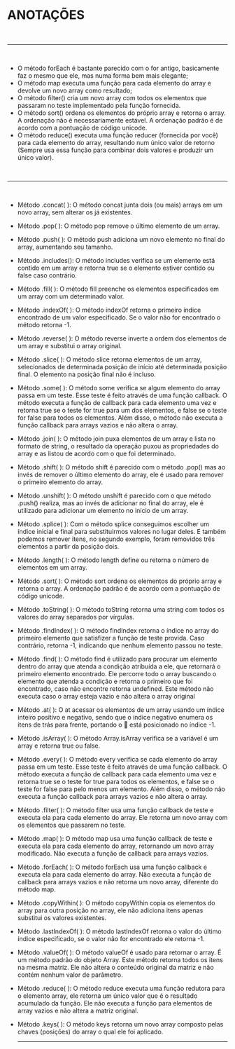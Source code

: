 # ANOTAÇÕES
<br><hr><br>
- O método forEach é bastante parecido com o for antigo, basicamente faz o mesmo que ele, mas numa forma bem mais elegante;
- O método map executa uma função para cada elemento do array e devolve um novo array como resultado;
- O método filter() cria um novo array com todos os elementos que passaram no teste implementado pela função fornecida.
- O método sort() ordena os elementos do próprio array e retorna o array. A ordenação não é necessariamente estável. A ordenação padrão é de acordo com a pontuação de código unicode.
- O método reduce() executa uma função reducer (fornecida por você) para cada elemento do array, resultando num único valor de retorno (Sempre usa essa função para combinar dois valores e produzir um único valor).

<br><hr><br>

* Método .concat( ): O método concat junta dois (ou mais) arrays em um novo array, sem alterar os já existentes.
* Método .pop( ): O método pop remove o último elemento de um array.
* Método .push( ): O método push adiciona um novo elemento no final do array, aumentando seu tamanho.
* Método .includes(): O método includes verifica se um elemento está contido em um array e retorna true se o elemento estiver contido ou false caso contrário.
* Método .fill( ): O método fill preenche os elementos especificados em um array com um determinado valor.
* Método .indexOf( ): O método indexOf retorna o primeiro índice encontrado de um valor especificado. Se o valor não for encontrado o método retorna -1.
* Método .reverse( ): O método reverse inverte a ordem dos elementos de um array e substitui o array original.
* Método .slice( ): O método slice retorna elementos de um array, selecionados de determinada posição de início até determinada posição final. O elemento na posição final não é incluso.
* Método .some( ): O método some verifica se algum elemento do array passa em um teste. Esse teste é feito através de uma função callback. O método executa a função de callback para cada elemento uma vez e retorna true se o teste for true para um dos elementos, e false se o teste for false para todos os elementos. Além disso, o método não executa a função callback para arrays vazios e não altera o array.
* Método .join( ): O método join puxa elementos de um array e lista no formato de string, o resultado da operação puxou as propriedades do array e as listou de acordo com o que foi determinado.
* Método .shift( ): O método shift é parecido com o método .pop() mas ao invés de remover o último elemento do array, ele é usado para remover o primeiro elemento do array.
* Método .unshift( ): O método unshift é parecido com o que método .push() realiza, mas ao invés de adicionar no final do array, ele é utilizado para adicionar um elemento no início de um array.
* Método .splice( ): Com o método splice conseguimos escolher um índice inicial e final para substituirmos valores no lugar deles. E também podemos remover itens, no segundo exemplo, foram removidos três elementos a partir da posição dois.
* Método .length( ): O método length define ou retorna o número de elementos em um array.
* Método .sort( ): O método sort ordena os elementos do próprio array e retorna o array. A ordenação padrão é de acordo com a pontuação de código unicode.
* Método .toString( ): O método toString retorna uma string com todos os valores do array separados por vírgulas.
* Método .findIndex( ): O método findIndex retorna o índice no array do primeiro elemento que satisfizer a função de teste provida. Caso contrário, retorna -1, indicando que nenhum elemento passou no teste.

* Método .find( ): O método find é utilizado para procurar um elemento dentro do array que atenda a condição atribuída a ele, que retornará o primeiro elemento encontrado. Ele percorre todo o array buscando o elemento que atenda a condição e retorna o primeiro que foi encontrado, caso não encontre retorna undefined. Este método não executa caso o array esteja vazio e não altera o array original

* Método .at( ): O at acessar os elementos de um array usando um índice inteiro positivo e negativo, sendo que o índice negativo enumera os itens de trás para frente, portando o 🏐 está posicionado no índice -1.

* Método .isArray( ): O método Array.isArray verifica se a variável é um array e retorna true ou false.

* Método .every( ): O método every verifica se cada elemento do array passa em um teste. Esse teste é feito através de uma função callback. O método executa a função de callback para cada elemento uma vez e retorna true se o teste for true para todos os elementos, e false se o teste for false para pelo menos um elemento. Além disso, o método não executa a função callback para arrays vazios e não altera o array.

* Método .filter( ): O método filter usa uma função callback de teste e executa ela para cada elemento do array. Ele retorna um novo array com os elementos que passarem no teste.

* Método .map( ): O método map usa uma função callback de teste e executa ela para cada elemento do array, retornando um novo array modificado. Não executa a função de callback para arrays vazios.

* Método .forEach( ): O método forEach usa uma função callback e executa ela para cada elemento do array. Não executa a função de callback para arrays vazios e não retorna um novo array, diferente do método map.

* Método .copyWithin( ): O método copyWithin copia os elementos do array para outra posição no array, ele não adiciona itens apenas substitui os valores existentes.

* Método .lastIndexOf( ): O método lastIndexOf retorna o valor do último índice especificado, se o valor não for encontrado ele retorna -1.

* Método .valueOf( ): O método valueOf é usado para retornar o array. É um método padrão do objeto Array. Este método retorna todos os itens na mesma matriz. Ele não altera o conteúdo original da matriz e não contém nenhum valor de parâmetro.

* Método .reduce( ): O método reduce executa uma função redutora para o elemento array, ele retorna um único valor que é o resultado acumulado da função. Ele não executa a função para elementos de array vazios e não altera a matriz original.

* Método .keys( ): O método keys retorna um novo array composto pelas chaves (posições) do array o qual ele foi aplicado.
<br><hr>